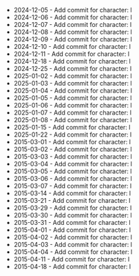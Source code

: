 - 2024-12-05 - Add commit for character: l
- 2024-12-06 - Add commit for character: l
- 2024-12-07 - Add commit for character: l
- 2024-12-08 - Add commit for character: l
- 2024-12-09 - Add commit for character: l
- 2024-12-10 - Add commit for character: l
- 2024-12-11 - Add commit for character: l
- 2024-12-18 - Add commit for character: l
- 2024-12-25 - Add commit for character: l
- 2025-01-02 - Add commit for character: l
- 2025-01-03 - Add commit for character: l
- 2025-01-04 - Add commit for character: l
- 2025-01-05 - Add commit for character: l
- 2025-01-06 - Add commit for character: l
- 2025-01-07 - Add commit for character: l
- 2025-01-08 - Add commit for character: l
- 2025-01-15 - Add commit for character: l
- 2025-01-22 - Add commit for character: l
- 2015-03-01 - Add commit for character: l
- 2015-03-02 - Add commit for character: l
- 2015-03-03 - Add commit for character: l
- 2015-03-04 - Add commit for character: l
- 2015-03-05 - Add commit for character: l
- 2015-03-06 - Add commit for character: l
- 2015-03-07 - Add commit for character: l
- 2015-03-14 - Add commit for character: l
- 2015-03-21 - Add commit for character: l
- 2015-03-29 - Add commit for character: l
- 2015-03-30 - Add commit for character: l
- 2015-03-31 - Add commit for character: l
- 2015-04-01 - Add commit for character: l
- 2015-04-02 - Add commit for character: l
- 2015-04-03 - Add commit for character: l
- 2015-04-04 - Add commit for character: l
- 2015-04-11 - Add commit for character: l
- 2015-04-18 - Add commit for character: l
